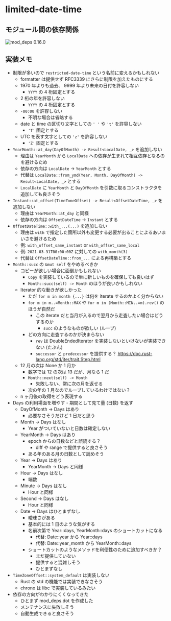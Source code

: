 # limited-date-time

## モジュール間の依存関係

![mod_deps 0.16.0](https://user-images.githubusercontent.com/1221346/139870635-4b1442c1-5e81-4a7f-95a3-da9176fdaf20.png)

## 実装メモ

- 制限が多いので `restricted-date-time` という名前に変えるかもしれない
  - formatter は提供せず RFC3339 にさらに制限を加えたものにする
  - 1970 年よりも過去、 9999 年より未来の日付を許容しない
    - `YYYY` の 4 桁固定とする
  - 2 桁の年を許容しない
    - `YYYY` の 4 桁固定とする
  - `-00:00` を許容しない
    - 不明な場合は省略する
  - date と time の区切り文字としての `' '` や `'t'` を許容しない
    - `'T'` 固定とする
  - UTC を表す文字としての `'z'` を許容しない
    - `'Z'` 固定とする
- `YearMonth::at_day(DayOfMonth) -> Result<LocalDate, _>` を追加しない
  - 理由は `YearMonth` から `LocalDate` への依存が生まれて相互依存となるのを避けるため
  - 依存の方向は `LocalDate` → `YearMonth` とする
  - 代替は `LocalDate::from_ymd(Year, Month, DayOfMonth) -> Result<LocalDate, _>` とする
  - `LocalDate` に `YearMonth` と `DayOfMonth` を引数に取るコンストラクタを追加しても良さそう
- `Instant::at_offset(TimeZoneOffset) -> Result<OffsetDateTime, _>` を追加しない
  - 理由は `YearMonth::at_day` と同様
  - 依存の方向は `OffsetDateTime` → `Instant` とする
- `OffsetDateTime::with_...(...)` を追加しない
  - 理由は `with` で指定した箇所以外も変更する必要が出ることによるあいまいさを避けるため
  - 例: `with_offset_same_instant` or `with_offset_same_local`
  - 例: `2021-03-31T00:00:00Z` に対しての `with_month(3)`
  - 代替は `OffsetDateTime::from_...` による再構築とする
- `Month::succ` の `&mut self` をやめるべきか
  - コピーが欲しい場合に面倒かもしれない
    - `Copy` を実装しているので単に新しいものを確保しても良いはず
    - `Month::succ(self) -> Month` のほうが良いかもしれない
  - Iterator 的な動きが欲しかった
    - ただ `for m in month {...}` は何を iterate するのかよく分からない
    - `for m in m..=Month::MAX` や `for m in (Month::MIN..=m).rev()` のほうが自然だ
      - この iterate だと当月が入るので翌月から走査したい場合はどうするのか
        - `succ` のようなものが欲しい (ループ)
    - どの方向に走査するのかが決まらない
      - `rev` は DoubleEndedIterator を実装しないといけないが実装できない (たぶん)
      - `successor` と `predecessor` を提供する？
        <https://doc.rust-lang.org/std/iter/trait.Step.html>
  - 12 月の次は None か 1 月か
    - 数字では 12 の次は 13 だが、月なら 1 だ
    - `Month::next(self) -> Month`
      - 失敗しない、常に次の月を返せる
    - 次の年の 1 月なのでループしているわけではない？
  - n ヶ月後の取得をどう表現する
- Days の利用場面を増やす - 期間として見て量 (日数) を返す
  - DayOfMonth -> Days はあり
    - 必要なさそうだけど 1 日だと思う
  - Month -> Days はなし
    - Year がついていないと日数は確定しない
  - YearMonth -> Days はあり
    - epoch からの日数などと誤読する？
      - diff や range で提供すると良さそう
    - ある年のある月の日数として読めそう
  - Year -> Days はあり
    - YearMonth -> Days と同様
  - Hour -> Days はなし
    - 端数
  - Minute -> Days はなし
    - Hour と同様
  - Second -> Days はなし
    - Hour と同様
  - Date -> Days はひとまずなし
    - 曖昧さがある
    - 基本的には 1 日のような気がする
    - 名前次第で Year::days, YearMonth::days のショートカットになる
      - 代替: Date::year から Year::days
      - 代替: Date::year_month から YearMonth::days
    - ショートカットのようなメソッドを利便性のために追加すべきか？
      - まだ提供していない
      - 提供すると混雑しそう
      - ひとまずなし
- `TimeZoneOffset::system_default` は実装しない
  - Rust の std の機能では実装できなさそう
  - chrono は libc で実装しているみたい
- 依存の方向がわかりにくくなってきた
  - ひとまず mod_deps.dot を作成した
  - メンテナンスに失敗しそう
  - 自動生成できると良さそう
